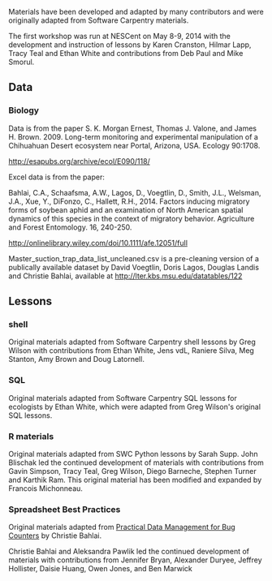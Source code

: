 Materials have been developed and adapted by many contributors and were
originally adapted from Software Carpentry materials.

The first workshop was run at NESCent on May 8-9, 2014 with the development and
instruction of lessons by Karen Cranston, Hilmar Lapp, Tracy Teal and Ethan
White and contributions from Deb Paul and Mike Smorul.

## Data

### Biology

Data is from the paper S. K. Morgan Ernest, Thomas J. Valone, and James
H. Brown. 2009. Long-term monitoring and experimental manipulation of a
Chihuahuan Desert ecosystem near Portal, Arizona, USA. Ecology 90:1708.

http://esapubs.org/archive/ecol/E090/118/

Excel data is from the paper:

Bahlai, C.A., Schaafsma, A.W., Lagos, D., Voegtlin, D., Smith, J.L., Welsman,
J.A., Xue, Y., DiFonzo, C., Hallett, R.H., 2014. Factors inducing migratory
forms of soybean aphid and an examination of North American spatial dynamics of
this species in the context of migratory behavior. Agriculture and Forest
Entomology. 16, 240-250.

http://onlinelibrary.wiley.com/doi/10.1111/afe.12051/full

Master_suction_trap_data_list_uncleaned.csv is a pre-cleaning version of a
publically available dataset by David Voegtlin, Doris Lagos, Douglas Landis and
Christie Bahlai, available at http://lter.kbs.msu.edu/datatables/122

## Lessons

### shell

Original materials adapted from Software Carpentry shell lessons by Greg Wilson
with contributions from Ethan White, Jens vdL, Raniere Silva, Meg Stanton, Amy
Brown and Doug Latornell.

### SQL

Original materials adapted from Software Carpentry SQL lessons for ecologists by
Ethan White, which were adapted from Greg Wilson's original SQL lessons.

### R materials

Original materials adapted from SWC Python lessons by Sarah Supp.  John Blischak
led the continued development of materials with contributions from Gavin
Simpson, Tracy Teal, Greg Wilson, Diego Barneche, Stephen Turner and Karthik
Ram. This original material has been modified and expanded by Francois Michonneau.

### Spreadsheet Best Practices

Original materials adapted from
[Practical Data Management for Bug Counters](http://practicaldatamanagement.wordpress.com/)
by Christie Bahlai.

Christie Bahlai and Aleksandra Pawlik led the continued development of materials
with contributions from Jennifer Bryan, Alexander Duryee, Jeffrey Hollister,
Daisie Huang, Owen Jones, and Ben Marwick
